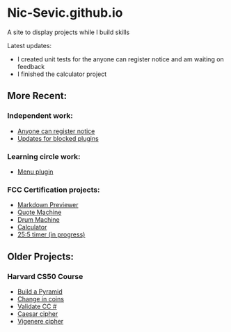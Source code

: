 # Nic-Sevic.github.io

A site to display projects while I build skills

Latest updates:
- I created unit tests for the anyone can register notice and am waiting on feedback
- I finished the calculator project

## More Recent:

### Independent work:
- [Anyone can register notice](https://nic-sevic.github.io/#:~:text=Anyone%20can%20register%20notice)
- [Updates for blocked plugins](https://nic-sevic.github.io/#:~:text=Updating%20blocked%20plugins%20functionality)

### Learning circle work:
- [Menu plugin](https://nic-sevic.github.io/#:~:text=Menu%20shortcode%20plugin)

### FCC Certification projects:
- [Markdown Previewer](https://nic-sevic.github.io/#:~:text=Libraries%20cert%20projects-,Markdown%20Previewer,-Description%3A%20Side%20by)
- [Quote Machine](https://nic-sevic.github.io/#:~:text=DOMPurify%20library-,Quote%20Machine,-Description%3A%20Displays%20a)
- [Drum Machine](https://nic-sevic.github.io/?v342#:~:text=DOMPurify%20library-,Drum%20Machine,-Description%3A%20Simple%20drum)
- [Calculator](https://nic-sevic.github.io/#:~:text=React-,Calculator,-Description%3A%20Basic%20JS)
- [25:5 timer (in progress)](https://nic-sevic.github.io/#:~:text=frustration-,25%3A5%20Clock,-Description%3A%20Displays%20a)

## Older Projects:
### Harvard CS50 Course
- [Build a Pyramid](https://github.com/Nic-Sevic/Projects-in-C/blob/master/mario%20(1).c)
- [Change in coins](https://github.com/Nic-Sevic/Projects-in-C/blob/master/cash.c)
- [Validate CC #](https://github.com/Nic-Sevic/Projects-in-C/blob/master/credit.c)
- [Caesar cipher](https://github.com/Nic-Sevic/Projects-in-C/blob/master/caesar%20(1).c)
- [Vigenere cipher](https://github.com/Nic-Sevic/Projects-in-C/blob/master/vigenere.c)

